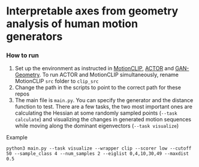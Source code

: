 # Interpretable axes from geometry analysis of human motion generators

### How to run

1. Set up the environment as instructed in [MotionCLIP](https://github.com/GuyTevet/MotionCLIP), [ACTOR](https://github.com/GuyTevet/MotionCLIP) and [GAN-Geometry](https://github.com/Animadversio/GAN-Geometry). To run ACTOR and MotionCLIP simultaneously, rename MotionCLIP `src` folder to `clip_src`
2. Change the path in the scripts to point to the correct path for these repos
3. The main file is `main.py`. You can specify the generator and the distance function to test. There are a few tasks, the two most important ones are calculating the Hessian at some randomly sampled points (`--task calculate`) and visualizing the changes in generated motion sequences while moving along the dominant eigenvectors (`--task visualize`)

Example

```
python3 main.py --task visualize --wrapper clip --scorer low --cutoff 50 --sample_class 4 --num_samples 2 --eiglist 0,4,10,30,49 --maxdist 0.5
```
